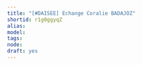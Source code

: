 ```yaml
---
title: "[#DAISEE] Echange Coralie BADAJOZ"
shortid: r1g0ggyqZ
alias: 
model: 
tags: 
node: 
draft: yes
--- 
```

 
